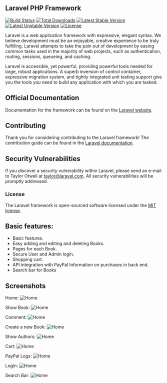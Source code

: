 ## Laravel PHP Framework

[![Build Status](https://travis-ci.org/laravel/framework.svg)](https://travis-ci.org/laravel/framework)
[![Total Downloads](https://poser.pugx.org/laravel/framework/d/total.svg)](https://packagist.org/packages/laravel/framework)
[![Latest Stable Version](https://poser.pugx.org/laravel/framework/v/stable.svg)](https://packagist.org/packages/laravel/framework)
[![Latest Unstable Version](https://poser.pugx.org/laravel/framework/v/unstable.svg)](https://packagist.org/packages/laravel/framework)
[![License](https://poser.pugx.org/laravel/framework/license.svg)](https://packagist.org/packages/laravel/framework)
	


Laravel is a web application framework with expressive, elegant syntax. We believe development must be an enjoyable, creative experience to be truly fulfilling. Laravel attempts to take the pain out of development by easing common tasks used in the majority of web projects, such as authentication, routing, sessions, queueing, and caching.

Laravel is accessible, yet powerful, providing powerful tools needed for large, robust applications. A superb inversion of control container, expressive migration system, and tightly integrated unit testing support give you the tools you need to build any application with which you are tasked.

## Official Documentation

Documentation for the framework can be found on the [Laravel website](http://laravel.com/docs).

## Contributing

Thank you for considering contributing to the Laravel framework! The contribution guide can be found in the [Laravel documentation](http://laravel.com/docs/contributions).

## Security Vulnerabilities

If you discover a security vulnerability within Laravel, please send an e-mail to Taylor Otwell at taylor@laravel.com. All security vulnerabilities will be promptly addressed.

### License

The Laravel framework is open-sourced software licensed under the [MIT license](http://opensource.org/licenses/MIT).


## Basic features:

*   Basic features.
*	Easy adding and editing and deleting Books.
*	Pages for each Book.
*	Secure User and Admin login. 
*	Shopping cart.
*	API integration with PayPal Information on purchases in back end.
*	Search bar for Books

## Screenshots
Home:
	![Home](https://raw.githubusercontent.com/dzheyhan/Small-store-for-books-with-Laravel-5.1/master/public/images/GitHubImage/Home.jpg)
	
Show Book:
	![Home](https://raw.githubusercontent.com/dzheyhan/Small-store-for-books-with-Laravel-5.1/master/public/images/GitHubImage/Show%20Book.jpg)
	
Comment:
	![Home](https://raw.githubusercontent.com/dzheyhan/Small-store-for-books-with-Laravel-5.1/master/public/images/GitHubImage/Komment.jpg)
	
Create a new Book:
	![Home](https://raw.githubusercontent.com/dzheyhan/Small-store-for-books-with-Laravel-5.1/master/public/images/GitHubImage/Create%20a%20new%20Book.jpg)
	
Show Authors:
	![Home](https://raw.githubusercontent.com/dzheyhan/Small-store-for-books-with-Laravel-5.1/master/public/images/GitHubImage/Authors.jpg)
	
Cart:
	![Home](https://raw.githubusercontent.com/dzheyhan/Small-store-for-books-with-Laravel-5.1/master/public/images/GitHubImage/Cart.jpg)
	
PayPal Logs:
	![Home](https://raw.githubusercontent.com/dzheyhan/Small-store-for-books-with-Laravel-5.1/master/public/images/GitHubImage/PayPalLogs.jpg)
	
Login:
	![Home](https://raw.githubusercontent.com/dzheyhan/Small-store-for-books-with-Laravel-5.1/master/public/images/GitHubImage/Login.jpg)
	
Search Bar:
	![Home](https://raw.githubusercontent.com/dzheyhan/Small-store-for-books-with-Laravel-5.1/master/public/images/GitHubImage/Search.jpg)
	
